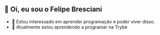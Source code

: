 ## 👋 Oi, eu sou o Felipe Bresciani
- 👀 Estou interessado em aprender programação e poder viver disso.
- 🌱 Atualmente estou aprendendo a programar na Trybe

